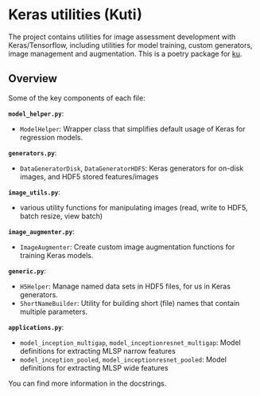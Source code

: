 # Keras utilities (Kuti)

The project contains utilities for image assessment development with Keras/Tensorflow, including utilities for model training, custom generators, image management and augmentation. This is a poetry package for [ku](https://github.com/subpic/ku).

## Overview

Some of the key components of each file:

**`model_helper.py`**:

* `ModelHelper`: Wrapper class that simplifies default usage of Keras for regression models.

**`generators.py`**:

* `DataGeneratorDisk`, `DataGeneratorHDF5`: Keras generators for on-disk images, and HDF5 stored features/images

**`image_utils.py`**:

* various utility functions for manipulating images (read, write to HDF5, batch resize, view batch)

**`image_augmenter.py`**:

* `ImageAugmenter`: Create custom image augmentation functions for training Keras models.

**`generic.py`**:

* `H5Helper`: Manage named data sets in HDF5 files, for us in Keras generators.
* `ShortNameBuilder`: Utility for building short (file) names that contain multiple parameters.

**`applications.py`**:

* `model_inception_multigap`, `model_inceptionresnet_multigap`: Model definitions for extracting MLSP narrow features
* `model_inception_pooled`, `model_inceptionresnet_pooled`: Model definitions for extracting MLSP wide features

You can find more information in the docstrings.
